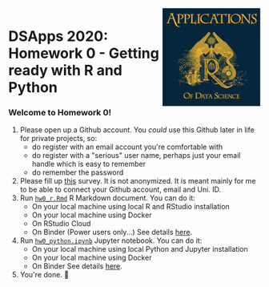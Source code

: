 <img src="images/DSApps_logo_small.jpg" align="right" />

# DSApps 2020: Homework 0 - Getting ready with R and Python

### Welcome to Homework 0!

1. Please open up a Github account. You *could* use this Github later in life for private projects, so:
	* do register with an email account you're comfortable with
	* do register with a "serious" user name, perhaps just your email handle which is easy to remember
	* do remember the password
2. Please fill up [this](https://docs.google.com/forms/d/e/1FAIpQLSeEnqho4eU-YtkGTFTBDhxwMetrNNRZhh7gALH8dajSZKUIkA/closedform) survey. It is not anonymized. It is meant mainly for me to be able to connect your Github account, email and Uni. ID.
3. Run [`hw0_r.Rmd`](hw0_r.Rmd) R Markdown document. You can do it:
	* On your local machine using local R and RStudio installation
	* On your local machine using Docker
	* On RStudio Cloud
	* On Binder (Power users only...)
	See details [here]().
4. Run [`hw0_python.ipynb`](hw0_python.ipynb) Jupyter notebook. You can do it:
	* On your local machine using local Python and Jupyter installation
	* On your local machine using Docker
	* On Binder
	See details [here]().
5. You're done. :nail_care: